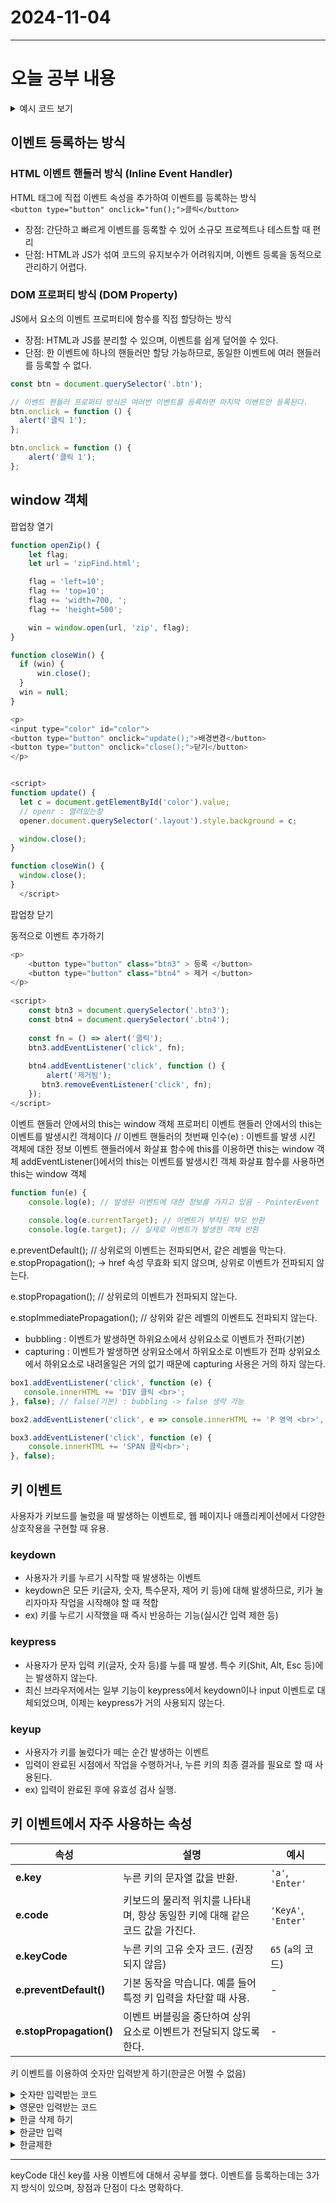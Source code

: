 # 2024-11-04
---

# 오늘 공부 내용

<details>
  <summary>예시 코드 보기</summary>

  ```javascript
  //여기에 코드를 작성

   ```

</details>

## 이벤트 등록하는 방식

### HTML 이벤트 핸들러 방식 (Inline Event Handler)
HTML 태그에 직접 이벤트 속성을 추가하여 이벤트를 등록하는 방식 <br>
`<button type="button" onclick="fun();">클릭</button>`
- 장점: 간단하고 빠르게 이벤트를 등록할 수 있어 소규모 프로젝트나 테스트할 때 편리
- 단점: HTML과 JS가 섞여 코드의 유지보수가 어려워지며, 이벤트 등록을 동적으로 관리하기 어렵다.

### DOM 프로퍼티 방식 (DOM Property)
JS에서 요소의 이벤트 프로퍼티에 함수를 직접 할당하는 방식 <br>
- 장점: HTML과 JS를 분리할 수 있으며, 이벤트를 쉽게 덮어쓸 수 있다.
- 단점: 한 이벤트에 하나의 핸들러만 할당 가능하므로, 동일한 이벤트에 여러 핸들러를 등록할 수 없다.
```javascript
const btn = document.querySelector('.btn');

// 이벤트 핸들러 프로퍼티 방식은 여러번 이벤트를 등록하면 마지막 이벤트만 등록된다.
btn.onclick = function () { 
  alert('클릭 1');
};

btn.onclick = function () {
    alert('클릭 1');
};
```

## window 객체

팝업창 열기
```javascript
function openZip() {
    let flag;
    let url = 'zipFind.html';

    flag = 'left=10';
    flag += 'top=10';
    flag += 'width=700, ';
    flag += 'height=500';

    win = window.open(url, 'zip', flag);
}
```

```javascript
function closeWin() {
  if (win) {
      win.close();
  }
  win = null;
}
```

```javascript
<p>
<input type="color" id="color">
<button type="button" onclick="update();">배경변경</button>
<button type="button" onclick="close();">닫기</button>
</p>


<script>
function update() {
  let c = document.getElementById('color').value;
  // openr : 열려있는창
  opener.document.querySelector('.layout').style.background = c;

  window.close();
}

function closeWin() {
  window.close();
}
  </script>
```

팝업창 닫기


동적으로 이벤트 추가하기
```javascript
<p>
    <button type="button" class="btn3" > 등록 </button>
    <button type="button" class="btn4" > 제거 </button>
</p>
    
<script>
    const btn3 = document.querySelector('.btn3');
    const btn4 = document.querySelector('.btn4');
    
    const fn = () => alert('클릭');
    btn3.addEventListener('click', fn);
    
    btn4.addEventListener('click', function () {
        alert('제거됨');
       btn3.removeEventListener('click', fn);
    });
</script>

```

이벤트 핸들러 안에서의 this는 window 객체 
프로퍼티 이벤트 핸들러 안에서의 this는 이벤트를 발생시킨 객체이다
// 이벤트 핸들러의 첫번째 인수(e) : 이벤트를 발생 시킨 객체에 대한 정보
이벤트 핸들러에서 화살표 함수에 this를 이용하면 this는 window 객체
addEventListener()에서의 this는 이벤트를 발생시킨 객체
화살표 함수를 사용하면 this는 window 객체 

```javascript
function fun(e) {
    console.log(e); // 발생된 이벤트에 대한 정보를 가지고 있음 - PointerEvent
    
    console.log(e.currentTarget); // 이벤트가 부착된 부모 반환
    console.log(e.target); // 실제로 이벤트가 발생한 객체 반환
```

e.preventDefault(); // 상위로의 이벤트는 전파되면서, 같은 레벨을 막는다. 
e.stopPropagation(); -> href 속성 무효화 되지 않으며, 상위로 이벤트가 전파되지 않는다.

e.stopPropagation();  // 상위로의 이벤트가 전파되지 않는다.

e.stopImmediatePropagation(); // 상위와 같은 레벨의 이벤트도 전파되지 않는다.


- bubbling : 이벤트가 발생하면 하위요소에서 상위요소로 이벤트가 전파(기본)
- capturing : 이벤트가 발생하면 상위요소에서 하위요소로 이벤트가 전파
상위요소에서 하위요소로 내려올일은 거의 없기 때문에 capturing 사용은 거의 하지 않는다.
```javascript
box1.addEventListener('click', function (e) {
   console.innerHTML += 'DIV 클릭 <br>';
}, false); // false(기본) : bubbling -> false 생략 가능 

box2.addEventListener('click', e => console.innerHTML += 'P 영역 <br>', false);

box3.addEventListener('click', function (e) {
    console.innerHTML += 'SPAN 클릭<br>';
}, false);
```

## 키 이벤트
사용자가 키보드를 눌렀을 때 발생하는 이벤트로, 웹 페이지나 애플리케이션에서
다양한 상호작용을 구현할 때 유용.

### keydown
- 사용자가 키를 누르기 시작할 때 발생하는 이벤트
- keydown은 모든 키(글자, 숫자, 특수문자, 제어 키 등)에 대해 발생하므로, 키가 눌리자마자 작업을 시작해야 할 때 적합
- ex) 키를 누르기 시작했을 때 즉시 반응하는 기능(실시간 입력 제한 등)

### keypress
- 사용자가 문자 입력 키(글자, 숫자 등)를 누를 때 발생. 특수 키(Shit, Alt, Esc 등)에는 발생하지 않는다.
- 최신 브라우저에서는 일부 기능이 keypress에서 keydown이나 input 이벤트로 대체되었으며, 이제는 keypress가 거의 사용되지 않는다.

### keyup
- 사용자가 키를 눌렀다가 떼는 순간 발생하는 이벤트
- 입력이 완료된 시점에서 작업을 수행하거나, 누른 키의 최종 결과를 필요로 할 때 사용된다.
- ex) 입력이 완료된 후에 유효성 검사 실행.

## 키 이벤트에서 자주 사용하는 속성
| 속성                | 설명                                           | 예시                    |
|---------------------|----------------------------------------------|-------------------------|
| **e.key**          | 누른 키의 문자열 값을 반환.                             | `'a'`, `'Enter'`       |
| **e.code**         | 키보드의 물리적 위치를 나타내며, 항상 동일한 키에 대해 같은 코드 값을 가진다. | `'KeyA'`, `'Enter'`    |
| **e.keyCode**      | 누른 키의 고유 숫자 코드. (권장되지 않음)                    | `65` (`a`의 코드)      |
| **e.preventDefault()** | 기본 동작을 막습니다. 예를 들어 특정 키 입력을 차단할 때 사용.        | -                       |
| **e.stopPropagation()** | 이벤트 버블링을 중단하여 상위 요소로 이벤트가 전달되지 않도록 한다.       | -                       |

키 이벤트를 이용하여 숫자만 입력받게 하기(한글은 어쩔 수 없음)
<details>
    <summary>숫자만 입력받는 코드</summary>

```javascript
<h3>키 이벤트 </h3>

<p>숫자만 : <input type="text" class="inputNum"></p>

<script>
const inputNumEL = document.querySelector('.inputNum');

const onlyNum = e => {
    let key = e.key;

    if(['Backspace', 'ArrowLeft', 'ArrowRight', 'Delete', 'Tab'].includes(key)){
        return;
    }

    if (!/^[0-9]$/.test(key)) { // key < '0' || key > '9'
        e.preventDefault(); // 상위레벨은 포함되고 -> 같은 레벨 요소만 된다.
    }
}

inputNumEL.addEventListener('keydown', e => onlyNum(e));
</script>
```
</details>

<details>
<summary>영문만 입력받는 코드</summary>

```javascript
<p>영문만 : <input type="text" class="inputAlph"></p>
<script>
let inputAlphEL = document.querySelector('.inputAlph');

const onlyEnglish = e => {
   let key = e.key;

   if(['Backspace', 'ArrowLeft', 'ArrowRight', 'Delete', 'Tab'].includes(key)){
       return;
   }

   if(!/^[a-zA-Z]$/.test(key)) {
       e.preventDefault();
   }
}
```
</details>

<details> 
<summary>한글 삭제 하기 </summary>

```javascript
<p>한글삭제 : <input type="text" class="inputDeleteKorea"></p>
<script>
  const inputDeleteKoreaEL = document.querySelector('.inputDeleteKorea');

  const deleteKorean = e => {
      const target = e.currentTarget;
      target.value =target.value.replace(/[ㄱ-ㅎ가-힣]/g, '');
  };

  inputDeleteKoreaEL.addEventListener('keyup', e => deleteKorean(e));
</script>
```
</details>

<details>
<summary>한글만 입력</summary>

```javascript
<p>한글만입력 : <input type="text" class="inputKor"></p>

<script>
let inputKorEL = document.querySelector('.inputKor');

const onlyKorea = e=> {
    let key = e.key;

    if(!/[가-힣]/.test(key)) {
        e.preventDefault();
    }
};

inputKorEL.addEventListener('keydown', e => onlyKorea(e));
</script>
```
</details>

<details>
<summary>한글제한 </summary>

```javascript
<p>한글입력제한 : <input type="text" class="inputNOKor"></p>
<script>
let inputNoKorEL = document.querySelector('.inputNOKor');

inputNoKorEL.addEventListener('compositionstart', e => {
   const self = e.currentTarget;
   self.blur();

   requestAnimationFrame( () => self.focus());
});
</script>
```
</details>


---
keyCode 대신 key를 사용 
이벤트에 대해서 공부를 했다.
이벤트를 등록하는데는 3가지 방식이 있으며, 장점과 단점이 다소 명확하다.



